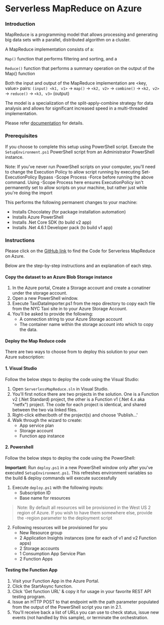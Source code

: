 # Serverless MapReduce on Azure

### Introduction

MapReduce is a programming model that allows processing and generating big data sets with a parallel, distributed algorithm on a cluster.

A MapReduce implementation consists of a:

`Map()` function that performs filtering and sorting, and a

`Reduce()` function that performs a summary operation on the output of the Map() function

Both the input and output of the MapReduce implementation are <key, value> pairs: `(input) <k1, v1>` -> `map()` -> `<k2, v2>` -> `combine()` -> `<k2, v2>` -> `reduce()` -> `<k3, v3>` (output)

The model is a specialization of the split-apply-combine strategy for data analysis and allows for significant increased speed in a multi-threaded implementation.

Please refer [documentation](https://docs.microsoft.com/en-us/samples/azure-samples/durablefunctions-mapreduce-dotnet/big-data-processing-serverless-mapreduce-on-azure/) for details.

### Prerequisites

If you choose to complete this setup using PowerShell script. Execute the `SetupEnvironment.ps1` PowerShell script from an Administrator PowerShell instance.

Note: If you've never run PowerShell scripts on your computer, you'll need to change the Execution Policy to allow script running by executing Set-ExecutionPolicy Bypass -Scope Process -Force before running the above command. Using -Scope Process here ensures ExecutionPolicy isn't permanently set to allow scripts on your machine, but rather just while you're doing the import

This performs the following permanent changes to your machine:

- Installs Chocolatey (for package installation automation)
- Installs Azure PowerShell
- Installs .Net Core SDK (to build v2 app)
- Installs .Net 4.6.1 Developer pack (to build v1 app)

### Instructions

Please click on the [GitHub link](https://github.com/Azure-Samples/durablefunctions-mapreduce-dotnet/tree/master/) to find the Code for Serverless MapReduce on Azure.

Below are the step-by-step instructions and an explanation of each step.

#### Copy the dataset to an Azure Blob Storage instance

1. In the Azure portal, Create a Storage account and create a conatiner under the storage account.
2. Open a new PowerShell window.
2. Execute TaxiDataImporter.ps1 from the repo directory to copy each file from the NYC Taxi site in to your Azure Storage Account.
3. You'll be asked to provide the following:
	- A connection string to your Azure Storage account
	- The container name within the storage account into which to copy the data.

#### Deploy the Map Reduce code

There are two ways to choose from to deploy this solution to your own Azure subscription:

#### **1. Visual Studio**
Follow the below steps to deploy the code using the Visual Studio:
1. Open `ServerlessMapReduce.sln` in Visual Studio.
2. You'll first notice there are two projects in the solution. One is a Function v2 (.Net Standard) project, the other is a Function v1 (.Net 4.x aka "netfx") project. The code for each project is identical, and shared between the two via linked files.
3. Right-click either/both of the project(s) and choose 'Publish...'
4. Walk through the wizard to create: 
	- App service plan
	- Storage account
	- Function app instance

#### **2. Powershell**
Follow the below steps to deploy the code using the PowerShell:

**Important**: Run `deploy.ps1` in a new PowerShell window only after you've executed `SetupEnvironment.ps1`. This refreshes environment variables so the build & deploy commands will execute successfully

1. Execute `deploy.ps1` with the following inputs:
	- Subscription ID
	- Base name for resources
	
> Note: By default all resources will be provisioned in the West US 2 region of Azure. If you wish to have them somewhere else, provide the -region parameter to the deployment script
   
2. Following resources will be provisioned for you
	- New Resource group
	- 2 Application Insights instances (one for each of v1 and v2 Function apps)
	- 2 Storage accounts
	- 1 Consumption App Service Plan
	- 2 Function Apps

#### Testing the Function App
1. Visit your Function App in the Azure Portal.
2. Click the StartAsync function.
3. Click 'Get function URL' & copy it for usage in your favorite REST API testing program.
4. Issue an HTTP POST to that endpoint with the path parameter populated from the output of the PowerShell script you ran in 2.1.
5. You'll receive back a list of URLs you can use to check status, issue new events (not handled by this sample), or terminate the orchestration.




